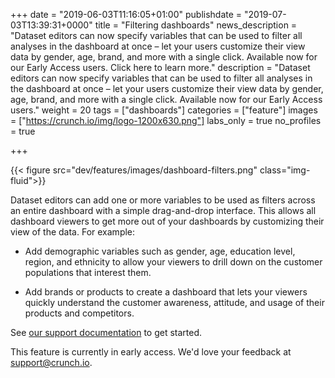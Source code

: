 +++
date = "2019-06-03T11:16:05+01:00"
publishdate = "2019-07-03T13:39:31+0000"
title = "Filtering dashboards"
news_description = "Dataset editors can now specify variables that can be used to filter all analyses in the dashboard at once – let your users customize their view data by gender, age, brand, and more with a single click. Available now for our Early Access users. Click here to learn more."
description = "Dataset editors can now specify variables that can be used to filter all analyses in the dashboard at once – let your users customize their view data by gender, age, brand, and more with a single click. Available now for our Early Access users."
weight = 20
tags = ["dashboards"]
categories = ["feature"]
images = ["https://crunch.io/img/logo-1200x630.png"]
labs_only = true
no_profiles = true

+++

{{< figure src="dev/features/images/dashboard-filters.png" class="img-fluid">}}

Dataset editors can add one or more variables to be used as filters across an entire dashboard with a simple drag-and-drop interface. This allows all dashboard viewers to get more out of your dashboards by customizing their view of the data. For example:

* Add demographic variables such as gender, age, education level, region, and ethnicity to allow your viewers to drill down on the customer populations that interest them.

* Add brands or products to create a dashboard that lets your viewers quickly understand the customer awareness, attitude, and usage of their products and competitors.

See [our support documentation](https://app.getguru.com/card/i4EBoLeT/How-to-apply-filters-to-a-dataset-dashboard) to get started.

This feature is currently in early access. We'd love your feedback at support@crunch.io.
